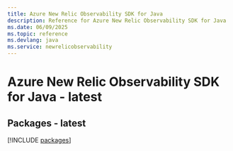 ```yaml
---
title: Azure New Relic Observability SDK for Java
description: Reference for Azure New Relic Observability SDK for Java
ms.date: 06/09/2025
ms.topic: reference
ms.devlang: java
ms.service: newrelicobservability
---
```

# Azure New Relic Observability SDK for Java - latest
## Packages - latest
[!INCLUDE [packages](new-relic-observability-index.md)]